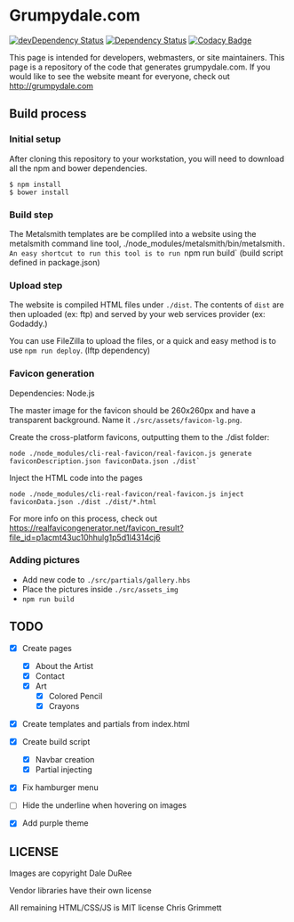 # Grumpydale.com

[![devDependency Status](https://david-dm.org/insanity54/grumpydale/dev-status.svg)](https://david-dm.org/insanity54/grumpydale#info=devDependencies) [![Dependency Status](https://gemnasium.com/insanity54/grumpydale.svg)](https://gemnasium.com/insanity54/grumpydale) [![Codacy Badge](https://api.codacy.com/project/badge/grade/33fca1245a074a45a091e6105bddd030)](https://www.codacy.com/app/chris_17/grumpydale)

This page is intended for developers, webmasters, or site maintainers. This page is a repository of the code that generates grumpydale.com. If you would like to see the website meant for everyone, check out http://grumpydale.com


## Build process

### Initial setup

After cloning this repository to your workstation, you will need to download all the npm and bower dependencies.

```
$ npm install
$ bower install
```

### Build step

The Metalsmith templates are be compliled into a website using the metalsmith command line tool, ./node_modules/metalsmith/bin/metalsmith`. An easy shortcut to run this tool is to run `npm run build` (build script defined in package.json)

### Upload step

The website is compiled HTML files under `./dist`. The contents of `dist` are then uploaded (ex: ftp) and served by your web services provider (ex: Godaddy.)

You can use FileZilla to upload the files, or a quick and easy method is to use `npm run deploy`. (lftp dependency)


### Favicon generation

Dependencies: Node.js

The master image for the favicon should be 260x260px and have a transparent background. Name it `./src/assets/favicon-lg.png`.

Create the cross-platform favicons, outputting them to the ./dist folder:

```
node ./node_modules/cli-real-favicon/real-favicon.js generate faviconDescription.json faviconData.json ./dist`
```

Inject the HTML code into the pages

```
node ./node_modules/cli-real-favicon/real-favicon.js inject faviconData.json ./dist ./dist/*.html
```

For more info on this process, check out https://realfavicongenerator.net/favicon_result?file_id=p1acmt43uc10hhulg1p5d1l4314cj6


### Adding pictures

  * Add new code to `./src/partials/gallery.hbs`
  * Place the pictures inside `./src/assets_img`
  * `npm run build`



## TODO

* [x] Create pages
  * [x] About the Artist
  * [x] Contact
  * [x] Art
    * [x] Colored Pencil
    * [x] Crayons
* [x] Create templates and partials from index.html
* [x] Create build script
  * [x] Navbar creation
  * [x] Partial injecting
* [x] Fix hamburger menu
* [ ] Hide the <a> underline when hovering on images
* [x] Add purple theme


## LICENSE

Images are copyright Dale DuRee

Vendor libraries have their own license

All remaining HTML/CSS/JS is MIT license Chris Grimmett
